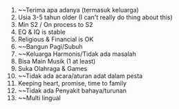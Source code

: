 1. ~~Terima apa adanya (termasuk keluarga)
2. Usia 3-5 tahun older (I can't really do thing about this)
3. Min S2 / On process to S2
4. EQ & IQ is stable
5. Religious & Financial is OK
6. ~~Bangun Pagi/Subuh
7. ~~Keluarga Harmonis/Tidak ada masalah
8. Bisa Main Musik (1 at least)
9. Suka Olahraga & Games
10. ~~Tidak ada acara/aturan adat dalam pesta
11. Keeping heart, promise, time to family
12. ~~Tidak ada Penyakit bahaya/turunan
13. ~~Multi lingual
